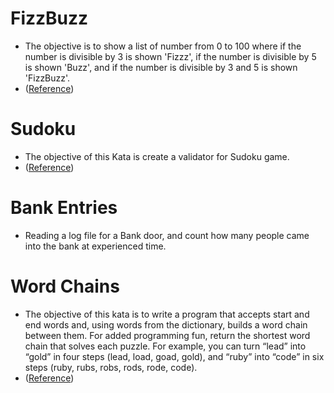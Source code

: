 # FizzBuzz
- The objective is to show a list of number from 0 to 100 where if the number is divisible by 3 is shown 'Fizzz', if the number is divisible by 5 is shown 'Buzz', and if the number is divisible by 3 and 5 is shown 'FizzBuzz'.
- ([Reference](https://dojopuzzles.com/problems/fizzbuzz/))

# Sudoku
- The objective of this Kata is create a validator for Sudoku game.
- ([Reference](https://github.com/jsbret/sudoku-kata))

# Bank Entries
- Reading a log file for a Bank door, and count how many people came into the bank at experienced time.

# Word Chains
- The objective of this kata is to write a program that accepts start and end words and, using words from the dictionary, builds a word chain between them. For added programming fun, return the shortest word chain that solves each puzzle. For example, you can turn “lead” into “gold” in four steps (lead, load, goad, gold), and “ruby” into “code” in six steps (ruby, rubs, robs, rods, rode, code).
- ([Reference](https://dojopuzzles.com/problems/fizzbuzz/))
